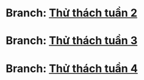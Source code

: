 # Branch: [Thử thách tuần 2](https://github.com/ngminhthanh12a3/MyApplicationAndroid/tree/W2)
# Branch: [Thử thách tuần 3](https://github.com/ngminhthanh12a3/MyApplicationAndroid/tree/W3_C)
# Branch: [Thử thách tuần 4](https://github.com/ngminhthanh12a3/MyApplicationAndroid/tree/W4_C)
